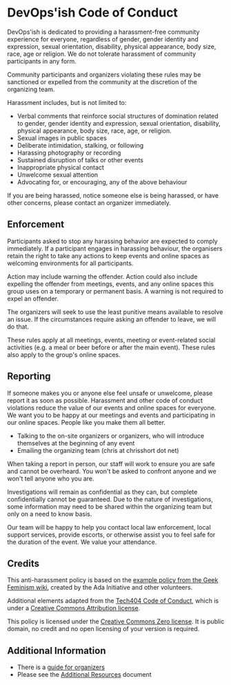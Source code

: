 # DevOps'ish Code of Conduct

DevOps'ish is dedicated to providing a harassment-free community experience
for everyone, regardless of gender, gender identity and expression, sexual
orientation, disability, physical appearance, body size, race, age or religion.
We do not tolerate harassment of community participants in any form.

Community participants and organizers violating these rules may be sanctioned or
expelled from the community at the discretion of the organizing team.

Harassment includes, but is not limited to:

* Verbal comments that reinforce social structures of domination related to
  gender, gender identity and expression, sexual orientation, disability,
  physical appearance, body size, race, age, or religion.
* Sexual images in public spaces
* Deliberate intimidation, stalking, or following
* Harassing photography or recording
* Sustained disruption of talks or other events
* Inappropriate physical contact
* Unwelcome sexual attention
* Advocating for, or encouraging, any of the above behaviour

If you are being harassed, notice someone else is being harassed, or have other
concerns, please contact an organizer immediately.

## Enforcement

Participants asked to stop any harassing behavior are expected to comply
immediately. If a participant engages in harassing behaviour, the organisers
retain the right to take any actions to keep events and online spaces as
welcoming environments for all participants.

Action may include warning the offender. Action could also include expelling the
offender from meetings, events, and any online spaces this group uses on a
temporary or permanent basis. A warning is not required to expel an offender.

The organizers will seek to use the least punitive means available to resolve an
issue. If the circumstances require asking an offender to leave, we will do
that.

These rules apply at all meetings, events, meeting or event-related social
activities (e.g. a meal or beer before or after the main event). These rules
also apply to the group's online spaces.

## Reporting

If someone makes you or anyone else feel unsafe or unwelcome, please report it
as soon as possible. Harassment and other code of conduct violations reduce the
value of our events and online spaces for everyone. We want you to be happy at
our meetings and events and participating in our online spaces. People like you
make them all better.

* Talking to the on-site organizers or organizers, who will introduce themselves
  at the beginning of any event
* Emailing the organizing team (chris at chrisshort dot net)

When taking a report in person, our staff will work to ensure you are safe and
cannot be overheard. You won't be asked to confront anyone and we won't tell
anyone who you are.

Investigations will remain as confidential as they can, but complete
confidentially cannot be guaranteed. Due to the nature of investigations, some
information may need to be shared within the organizing team but only on a need
to know basis.

Our team will be happy to help you contact local law enforcement, local support
services, provide escorts, or otherwise assist you to feel safe for the duration
of the event. We value your attendance.

## Credits

This anti-harassment policy is based on the [example policy from the Geek
Feminism wiki][more], created by the Ada Initiative and other volunteers.

Additional elements adapted from the [Tech404 Code of Conduct][404coc], which is
under a [Creative Commons Attribution license][cc-by].

This policy is licensed under the [Creative Commons Zero license][cc0].  It is
public domain, no credit and no open licensing of your version is required.

## Additional Information

* There is a [guide for organizers][organizers]
* Please see the [Additional Resources][add-rec] document

[organizers]: conduct-organizers.md
[more]: http://geekfeminism.wikia.com/wiki/Conference_anti-harassment
[404coc]: https://github.com/tech404/CoC
[cc-by]: http://creativecommons.org/licenses/by/3.0/deed.en_US
[cc0]: http://creativecommons.org/publicdomain/zero/1.0/
[add-rec]: conduct-resources.md
